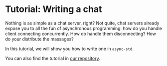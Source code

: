 # Tutorial: Writing a chat

Nothing is as simple as a chat server, right? Not quite, chat servers
already expose you to all the fun of asynchronous programming: how
do you handle client connecting concurrently. How do handle them disconnecting?
How do your distribute the massages?

In this tutorial, we will show you how to write one in `async-std`.

You can also find the tutorial in [our repository](https://github.com/async-rs/a-chat).

